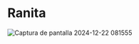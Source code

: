 # Ranita
![Captura de pantalla 2024-12-22 081555](https://github.com/user-attachments/assets/93d9673f-5760-4e33-aeaf-98ce0c48e84a)
